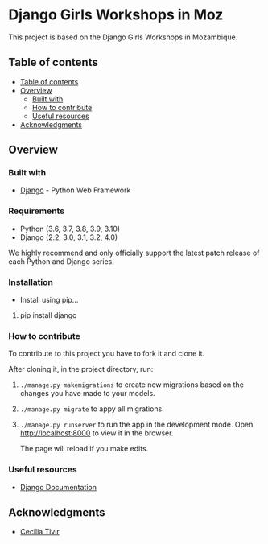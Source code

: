 # Django Girls Workshops in Moz 

This project is based on the Django Girls Workshops in Mozambique.  

## Table of contents

 - [Table of contents](#table-of-contents)
 - [Overview](#overview)
    - [Built with](#built-with)
    - [How to contribute](#how-to-contribute)
    - [Useful resources](#useful-resources)
  - [Acknowledgments](#acknowledgments)

## Overview

### Built with

- [Django](https://www.djangoproject.com/) - Python Web Framework

### Requirements

- Python (3.6, 3.7, 3.8, 3.9, 3.10)
- Django (2.2, 3.0, 3.1, 3.2, 4.0)

We highly recommend and only officially support the latest patch release of each Python and Django series.

### Installation

- Install using pip...

 1. pip install django


### How to contribute

To contribute to this project you have to fork it and clone it.

After cloning it, in the project directory, run:

 1.  `./manage.py makemigrations` to create new migrations based on the changes you have made to your models.
 
 3.  `./manage.py migrate` to appy all migrations.

 2.  `./manage.py runserver` to run the app in the development mode.
     Open [http://localhost:8000](http://localhost:8000) to view it in the browser.

     The page will reload if you make edits.

### Useful resources

- [Django Documentation](https://docs.djangoproject.com)

## Acknowledgments
- [Cecilia Tivir](https://github.com/ctivir)

